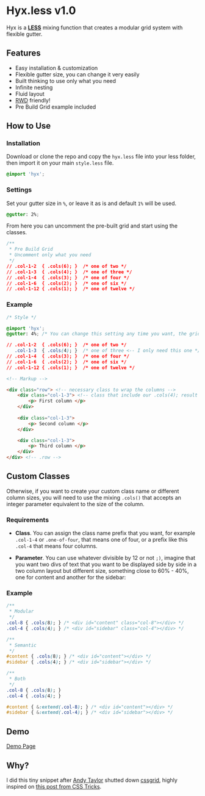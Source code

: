 # Hyx.less v1.0

Hyx is a [**LESS**](http://lesscss.org) mixing function that creates a modular grid system with flexible gutter.

## Features

- Easy installation & customization
- Flexible gutter size, you can change it very easily
- Built thinking to use only what you need
- Infinite nesting
- Fluid layout
- [RWD](http://alistapart.com/article/responsive-web-design/) friendly!
- Pre Build Grid example included

## How to Use

### Installation

Download or clone the repo and copy the `hyx.less` file into your less folder, then import it on your main `style.less` file.


```css
@import 'hyx';
```

### Settings

Set your gutter size in `%`, or leave it as is and default `1%` will be used.

```css 
@gutter: 2%; 
```

From here you can uncomment the pre-built grid and start using the classes.

```css
/**
 * Pre Build Grid
 * Uncomment only what you need
 */
// .col-1-2  { .cols(6); }  /* one of two */
// .col-1-3  { .cols(4); }  /* one of three */
// .col-1-4  { .cols(3); }  /* one of four */
// .col-1-6  { .cols(2); }  /* one of six */
// .col-1-12 { .cols(1); }  /* one of twelve */
```

### Example

```css 
/* Style */

@import 'hyx';
@gutter: 4%; /* You can change this setting any time you want, the grid will work perfectly without other adjustment */

// .col-1-2  { .cols(6); }  /* one of two */
   .col-1-3  { .cols(4); }  /* one of three <-- I only need this one */
// .col-1-4  { .cols(3); }  /* one of four */
// .col-1-6  { .cols(2); }  /* one of six */
// .col-1-12 { .cols(1); }  /* one of twelve */
```

```html
<!-- Markup -->

<div class="row"> <!-- necessary class to wrap the columns -->
    <div class="col-1-3"> <!-- class that include our .cols(4); result -->
        <p> First column </p>
    </div>
    
    <div class="col-1-3">
        <p> Second column </p>
    </div>

    <div class="col-1-3">
        <p> Third column </p>
    </div>
</div> <!-- .row -->
```

## Custom Classes

Otherwise, if you want to create your custom class name or different column sizes, you will need to use the mixing `.cols()` that accepts an integer parameter equivalent to the size of the column.

### Requirements

- **Class**. You can assign the class name prefix that you want, for example `.col-1-4` or `.one-of-four`, that means one of four, or a prefix like this `.col-4` that means four columns.

- **Parameter**. You can use whatever divisible by 12 or not `;)`, imagine that you want two divs of text that you want to be displayed side by side in a two column layout but different size, something close to 60% - 40%, one for content and another for the sidebar: 

### Example

```css 
/**
 * Modular
 */
.col-8 { .cols(8); } /* <div id="content" class="col-8"></div> */
.col-4 { .cols(4); } /* <div id="sidebar" class="col-4"></div> */
```

```css
/** 
 * Semantic
 */
#content { .cols(8); } /* <div id="content"></div> */
#sidebar { .cols(4); } /* <div id="sidebar"></div> */
```

```css
/**
 * Both
 */
.col-8 { .cols(8); }
.col-4 { .cols(4); }

#content { &:extend(.col-8); } /* <div id="content"></div> */
#sidebar { &:extend(.col-4); } /* <div id="sidebar"></div> */
```

## Demo

[Demo Page](http://thinkxl.github.io/hyx)

## Why?

I did this tiny snippet after [Andy Taylor](http://andytaylor.me/) shutted down [cssgrid](http://cssgrid.net), highly inspired on [this post from CSS Tricks](http://css-tricks.com/dont-overthink-it-grids/).
